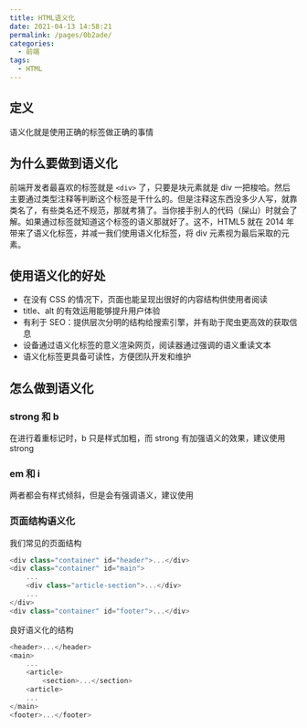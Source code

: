 ```yaml
---
title: HTML语义化
date: 2021-04-13 14:58:21
permalink: /pages/0b2ade/
categories:
  - 前端
tags:
  - HTML
---
```

## 定义
语义化就是使用正确的标签做正确的事情

## 为什么要做到语义化
前端开发者最喜欢的标签就是 `<div>` 了，只要是块元素就是 div 一把梭哈。然后主要通过类型注释等判断这个标签是干什么的。但是注释这东西没多少人写，就靠类名了，有些类名还不规范，那就考猜了。当你接手别人的代码（屎山）时就会了解。如果通过标签就知道这个标签的语义那就好了。这不，HTML5 就在 2014 年带来了语义化标签，并减一我们使用语义化标签，将 div 元素视为最后采取的元素。

## 使用语义化的好处
- 在没有 CSS 的情况下，页面也能呈现出很好的内容结构供使用者阅读
- title、alt 的有效运用能够提升用户体验
- 有利于 SEO：提供层次分明的结构给搜索引擎，并有助于爬虫更高效的获取信息
- 设备通过语义化标签的意义渲染网页，阅读器通过强调的语义重读文本
- 语义化标签更具备可读性，方便团队开发和维护

## 怎么做到语义化

### strong 和 b
在进行着重标记时，b 只是样式加粗，而 strong 有加强语义的效果，建议使用 strong

### em 和 i
两者都会有样式倾斜，但是会有强调语义，建议使用

### 页面结构语义化
我们常见的页面结构
```javascript
<div class="container" id="header">...</div>
<div class="container" id="main">
    ...
    <div class="article-section">...</div>
    ...
</div>
<div class="container" id="footer">...</div>
```
良好语义化的结构
```javascript
<header>...</header>
<main>
    ...
    <article>
        <section>...</section>
    <article>
    ...
</main>
<footer>...</footer>
```